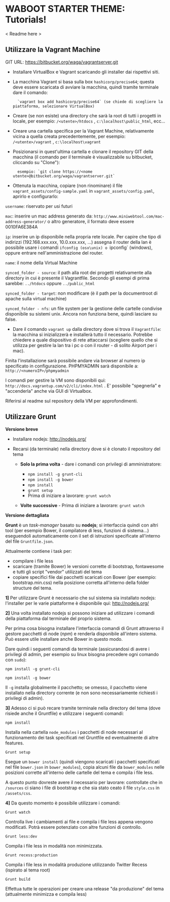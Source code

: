WABOOT STARTER THEME: Tutorials!
====================

< Readme here >

Utilizzare la Vagrant Machine
----------------

GIT URL: https://bitbucket.org/waga/vagrantserver.git

- Installare VirtualBox e Vagrant scaricando gli installer dai rispettivi siti.
- La macchina Vagrant si basa sulla box `hashicorp/precise64`; questa deve essere scaricata di avviare la macchina, quindi tramite terminale dare il comando:

        `vagrant box add hashicorp/precise64` (se chiede di scegliere la piattaforma, selezionare VirtualBox)

- Creare (se non esiste) una directory che sarà la root di tutti i progetti in locale, per esempio: `/<utente>/htdocs` , `c:\localhost\public_html`, ecc...
- Creare una cartella specifica per la Vagrant Machine, relativamente vicina a quella creata precedentemente, per esempio: `/<utente>/vagrant` , `c:\localhost\vagrant`
- Posizionarsi in quest'ultima cartella e clonare il repository GIT della macchina (il comando per il terminale è visualizzabile su bitbucket, cliccando su "Clone"):

        esempio: `git clone https://<nome utente>@bitbucket.org/waga/vagrantserver.git`

- Ottenuta la macchina, copiare (non rinominare) il file `vagrant_assets/config-sample.yaml` in `vagrant_assets/config.yaml`, aprirlo e configurarlo:

`username`:
riservato per usi futuri

`mac`:
inserire un mac address generato da: `http://www.miniwebtool.com/mac-address-generator/` o altro generatore, il formato deve essere 0010FA6E384A

`ip`:
inserire un ip disponibile nella propria rete locale. Per capire che tipo di indirizzi (192.168.xxx.xxx, 10.0.xxx.xxx, ...) assegna il router della lan è possibile usare i comandi `ifconfig (osx\unix) o `ipconfig` (windows), oppure entrare nell'amministrazione del router.

`name`:
il nome della Virtual Machine

`synced_folder - source`:
il path alla root dei progetti relativamente alla directory in cui è presente il Vagrantfile. Secondo gli esempi di prima sarebbe: `../htdocs` oppure `../public_html`

`synced_folder - target`:
non modificare (è il path per la documentroot di apache sulla virtual machine)

`synced_folder - nfs`:
un file system per la gestione delle cartelle condivise disponibile su sistemi unix. Ancora non funziona bene, quindi lasciare su false.

- Dare il comando `vagrant up` dalla directory dove si trova il `Vagrantfile`: la macchina si inizializzerà e installerà tutto il necessario. Potrebbe chiedere a quale dispositivo di rete attaccarsi (scegliere quello che si utilizza per gestire la lan tra i pc o con il router - di solito Airport per i mac).

Finita l'installazione sarà possibile andare via browser al numero ip specificato in configurazione. PHPMYADMIN sarà disponibile a: `http://<numeroIP>/phpmyadmin`

I comandi per gestire la VM sono disponibili qui: `http://docs.vagrantup.com/v2/cli/index.html` . E' possibile "spegnerla" e "accenderla" anche via GUI di Virtualbox.

Riferirsi al readme sul repository della VM per approfondimenti.

Utilizzare Grunt
----------------

**Versione breve**

- Installare nodejs: http://nodejs.org/
- Recarsi (da terminale) nella directory dove si è clonato il repository del tema

    - **Solo la prima volta** - dare i comandi con privilegi di amministratore:
    
        - `npm install -g grunt-cli`
        - `npm install -g bower`
        - `npm install`
        - `grunt setup`
        - Prima di iniziare a lavorare: `grunt watch`

    - **Volte successive** - Prima di iniziare a lavorare: `grunt watch`

**Versione dettagliata**

**Grunt** è un *task-manager* basato su **nodejs**; si interfaccia quindi con altri tool (per esempio Bower, il compilatore di less, funzioni di sistema...) eseguendoli automaticamente con il set di istruzioni specificate all'interno del file `Gruntfile.json`. 

Attualmente contiene i task per:
- compilare i file less
- scaricare (tramite Bower) le versioni corrette di bootstrap, fontawesome e tutti gli script "vendor" utilizzati del tema
- copiare specifici file dai pacchetti scaricati con Bower (per esempio: bootstrap.min.css) nella posizione corretta all'interno della folder structure del tema.

**1]** Per utilizzare Grunt è necessario che sul sistema sia installato nodejs: l'installer per le varie piattaforme è disponibile qui: http://nodejs.org/

**2]** Una volta installato nodejs si possono iniziare ad utilizzare i comandi della piattaforma dal terminale del proprio sistema. 

Per prima cosa bisogna installare l'interfaccia comandi di Grunt attraverso il gestore pacchetti di node (*npm*) e renderla disponibile all'intero sistema. Può essere utile installare anche Bower in questo modo. 

Dare quindi i seguenti comandi da terminale (assicurandosi di avere i privilegi di admin, per esempio su linux bisogna precedere ogni comando con `sudo`):

    npm install -g grunt-cli
    
    npm install -g bower

Il `-g` installa globalmente il pacchetto; se omesso, il pacchetto viene installato nella directory corrente (e non sono necessariamente richiesti i privilegi di admin).

**3]** Adesso ci si può recare tramite terminale nella directory del tema (dove risiede anche il Gruntfile) e utilizzare i seguenti comandi:

    npm install

Installa nella cartella `node_modules` i pacchetti di node necessari al funzionamento dei task specificati nel Gruntfile ed eventualmente di altre features.

    Grunt setup
    
Esegue un `bower install` (quindi viengono scaricati i pacchetti specificati nel file `bower.json` in `bower_modules`), copia alcuni file da `bower_modules` nelle posizioni corrette all'interno delle cartelle del tema e compila i file less.

A questo punto dovreste avere il necessario per lavorare: controllate che in `/sources` ci siano i file di bootstrap e che sia stato ceato il file `style.css` in `/assets/css`.

**4]** Da questo momento è possibile utilizzare i comandi:

    Grunt watch

Controlla live i cambiamenti ai file e compila i file less appena vengono modificati. Potrà essere potenziato con altre funzioni di controllo.

    Grunt less:dev
    
Compila i file less in modalità non minimizzata.

    Grunt recess:production
    
Compila i file less in modalità produzione utilizzando Twitter Recess (ispirato al tema root)

    Grunt build
    
Effettua tutte le operazioni per creare una release "da produzione" del tema (attualmente minimizza e compila less)





